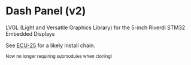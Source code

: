 # Dash Panel (v2)
LVGL (Light and Versatile Graphics Library) for the 5-inch Riverdi STM32 Embedded Displays

See [ECU-25](https://github.com/Gaucho-Racing/ECU-25) for a likely install chain.

<sub>Now no longer requiring submodules when cloning!</sub>
